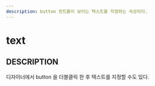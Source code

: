 ```yaml
---
description: button 컨트롤이 보이는 텍스트를 지정하는 속성이다.
---
```


# text

## DESCRIPTION

디자이너에서 button 을 더블클릭 한 후 텍스트를 지정할 수도 있다.

